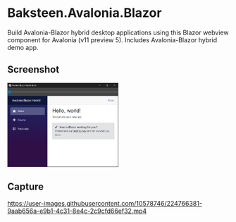 # Baksteen.Avalonia.Blazor
Build Avalonia-Blazor hybrid desktop applications using this Blazor webview component for Avalonia (v11 preview 5). Includes Avalonia-Blazor hybrid demo app.

## Screenshot
<img src="./Screens/screenshot.png" width="50%" height="50%">

## Capture
https://user-images.githubusercontent.com/10578746/224766381-9aab656a-e9b1-4c31-8e4c-2c9cfd66ef32.mp4
